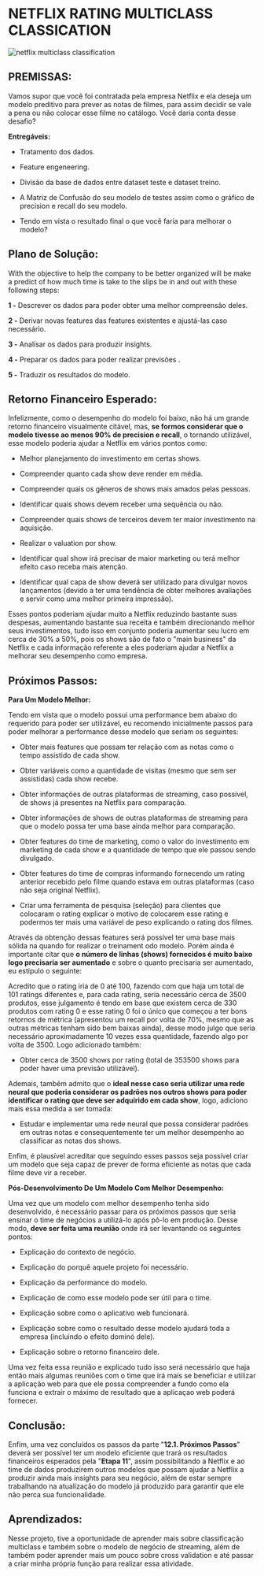 # NETFLIX RATING MULTICLASS CLASSICATION

![netflix multiclass classification](/home/valcilio/respos/eleflow/entregaveis/netflix_classification/net_mult.png)

## **PREMISSAS:**

Vamos supor que você foi contratada pela empresa Netflix e ela deseja um modelo preditivo para prever as notas de filmes, para assim decidir se vale a pena ou não colocar esse filme no catálogo. Você daria conta desse desafio?

**Entregáveis:**

-  Tratamento dos dados.

- Feature engeneering.

- Divisão da base de dados entre dataset teste e dataset treino.

- A Matriz de Confusão do seu modelo de testes assim como o gráfico de precision e recall do seu modelo.

- Tendo em vista o resultado final o que você faria para melhorar o modelo?

## **Plano de Solução:**

With the objective to help the company to be better organized will be make a predict of how much time is take to the slips be in and out with these following steps:

**1 -** Descrever os dados para poder obter uma melhor compreensão deles.

**2 -** Derivar novas features das features existentes e ajustá-las caso necessário.

**3 -** Analisar os dados para produzir insights.

**4 -** Preparar os dados para poder realizar previsões .

**5 -** Traduzir os resultados do modelo.

## **Retorno Financeiro Esperado:**

Infelizmente, como o desempenho do modelo foi baixo, não há um grande retorno financeiro visualmente citável, mas, **se formos considerar que o modelo tivesse ao menos 90% de precision e recall**, o tornando utilizável, esse modelo poderia ajudar a Netflix em vários pontos como:

- Melhor planejamento do investimento em certas shows.


- Compreender quanto cada show deve render em média.


- Compreender quais os gêneros de shows mais amados pelas pessoas.


- Identificar quais shows devem receber uma sequência ou não.


- Compreender quais shows de terceiros devem ter maior investimento na aquisição.


- Realizar o valuation por show.


- Identificar qual show irá precisar de maior marketing ou terá melhor efeito caso receba mais atenção.


- Identificar qual capa de show deverá ser utilizado para divulgar novos lançamentos (devido a ter uma tendência de obter melhores avaliações e servir como uma melhor primeira impressão).

Esses pontos poderiam ajudar muito a Netflix reduzindo bastante suas despesas, aumentando bastante sua receita e também direcionando melhor seus investimentos, tudo isso em conjunto poderia aumentar seu lucro em cerca de 30% a 50%, pois os shows são de fato o "main business" da Netflix e cada informação referente a eles poderiam ajudar a Netflix a melhorar seu desempenho como empresa.

## **Próximos Passos**:

**Para Um Modelo Melhor:**

Tendo em vista que o modelo possui uma performance bem abaixo do requerido para poder ser utilizável, eu recomendo inicialmente passos para poder melhorar a performance desse modelo que seriam os seguintes:

- Obter mais features que possam ter relação com as notas como o tempo assistido de cada show.


- Obter variáveis como a quantidade de visitas (mesmo que sem ser assistidas) cada show recebe.


- Obter informações de outras plataformas de streaming, caso possível, de shows já presentes na Netflix para comparação.


- Obter informações de shows de outras plataformas de streaming para que o modelo possa ter uma base ainda melhor para comparação.


- Obter features do time de marketing, como o valor do investimento em marketing de cada show e a quantidade de tempo que ele passou sendo divulgado.


- Obter features do time de compras informando fornecendo um rating anterior recebido pelo filme quando estava em outras plataformas (caso não seja original Netflix).


- Criar uma ferramenta de pesquisa (seleção) para clientes que colocaram o rating explicar o motivo de colocarem esse rating e podermos ter mais uma variável de peso explicando o rating dos filmes.

Através da obtenção dessas features será possível ter uma base mais sólida na quando for realizar o treinament odo modelo. Porém ainda é importante citar que **o número de linhas (shows) fornecidos é muito baixo logo precisaria ser aumentado** e sobre o quanto precisaria ser aumentado, eu estipulo o seguinte:

Acredito que o rating iria de 0 até 100, fazendo com que haja um total de 101 ratings diferentes e, para cada rating, seria necessário cerca de 3500 produtos, esse julgamento é tendo em base que existem cerca de 330 produtos com rating 0 e esse rating 0 foi o único que começou a ter bons retornos de métrica (apresentou um recall por volta de 70%, mesmo que as outras métricas tenham sido bem baixas ainda), desse modo julgo que seria necessário aproximadamente 10 vezes essa quantidade, fazendo algo por volta de 3500. Logo adicionado também:

- Obter cerca de 3500 shows por rating (total de 353500 shows para poder haver uma previsão utilizável).

Ademais, também admito que o **ideal nesse caso seria utilizar uma rede neural que poderia considerar os padrões nos outros shows para poder identificar o rating que deve ser adquirido em cada show**, logo, adiciono mais essa medida a ser tomada:

- Estudar e implementar uma rede neural que possa considerar padrões em outras notas e consequentemente ter um melhor desempenho ao classificar as notas dos shows.

Enfim, é plausível acreditar que seguindo esses passos seja possível criar um modelo que seja capaz de prever de forma eficiente as notas que cada filme deve vir a receber.

**Pós-Desenvolvimento De Um Modelo Com Melhor Desempenho:**

Uma vez que um modelo com melhor desempenho tenha sido desenvolvido, é necessário passar para os próximos passos que seria ensinar o time de negócios a utilizá-lo após pô-lo em produção. Desse modo, **deve ser feita uma reunião** onde irá ser levantando os seguintes pontos:

- Explicação do contexto de negócio.


- Explicação do porquê aquele projeto foi necessário.


- Explicação da performance do modelo.


- Explicação de como esse modelo pode ser útil para o time.


- Explicação sobre como o aplicativo web funcionará.


- Explicação sobre como o resultado desse modelo ajudará toda a empresa (incluindo o efeito dominó dele).


- Explicação sobre o retorno financeiro dele.


Uma vez feita essa reunião e explicado tudo isso será necessário que haja então mais algumas reuniões com o time que irá mais se beneficiar e utilizar a aplicação web para que ele possa compreender a fundo como ela funciona e extrair o máximo de resultado que a aplicaçao web poderá fornecer.

## **Conclusão:**

Enfim, uma vez concluídos os passos da parte "**12.1. Próximos Passos**" deverá ser possível ter um modelo eficiente que trará os resultados financeiros esperados pela "**Etapa 11**", assim possibilitando a Netflix e ao time de dados produzirem outros modelos que possam ajudar a Netflix a produzir ainda mais insights para seu negócio, além de estar sempre trabalhando na atualização do modelo já produzido para garantir que ele não perca sua funcionalidade.

## Aprendizados:

Nesse projeto, tive a oportunidade de aprender mais sobre classificação multiclass e também sobre o modelo de negócio de streaming, além de também poder aprender mais um pouco sobre cross validation e até passar a criar minha própria função para realizar essa atividade.